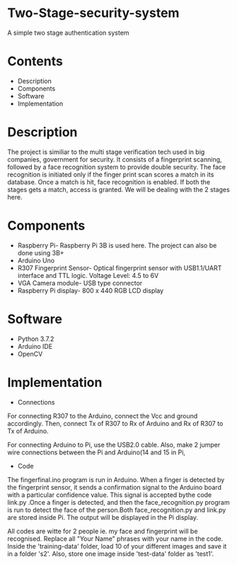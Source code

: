 # Two-Stage-security-system
A simple two stage authentication system 
# Contents
- Description
- Components
- Software
- Implementation
# Description
The project is similiar to the multi stage verification tech used in big companies, government for security. It consists of a fingerprint scanning, followed by a face recognition system to provide double security. The face recognition is initiated only if the finger print scan scores a match in its database. Once a match is hit, face recognition is enabled. If both the stages gets a match, access is granted. We will be dealing with the 2 stages here.
# Components
- Raspberry Pi-
Raspberry Pi 3B is used here. The project can also be done using 3B+ 
- Arduino Uno
- R307 Fingerprint Sensor-
Optical fingerprint sensor with USB1.1/UART interface and TTL logic.
Voltage Level: 4.5 to 6V
- VGA Camera module- 
USB type connector
- Raspberry Pi display- 800 x 440 RGB LCD display
# Software
- Python 3.7.2
- Arduino IDE
- OpenCV
# Implementation
- Connections

For connecting R307 to the Arduino, connect the Vcc and ground accordingly. Then, connect Tx of R307 to Rx of Arduino and Rx of R307 to Tx of Arduino.

For connecting Arduino to Pi, use the   USB2.0 cable. Also, make 2 jumper wire connections between the Pi and Arduino(14 and 15 in Pi, 
- Code

The fingerfinal.ino program is run in Arduino. When a finger is detected by the fingerprint sensor, it sends a confirmation signal to the Arduino board with a particular confidence value. This signal is accepted bythe code link.py .Once a finger is detected, and then the face_recognition.py program is run to detect the face of the person.Both face_recognition.py and link.py are stored inside Pi. The output will be displayed in the Pi display.

All codes are witte for 2 people ie. my face and fingerprint will be recognised. Replace all "Your Name" phrases with your name in the code. Inside the 'training-data' folder, load 10 of your different images and save it in a folder 's2'. Also, store one image  inside 'test-data' folder as 'test1'. 
